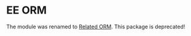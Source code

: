 # EE ORM

The module was renamed to [Related ORM](https://www.npmjs.com/package/related). This package is deprecated! 